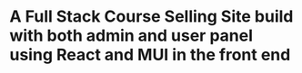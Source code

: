 # A Full Stack Course Selling Site build with both admin and user panel using React and MUI in the front end 
